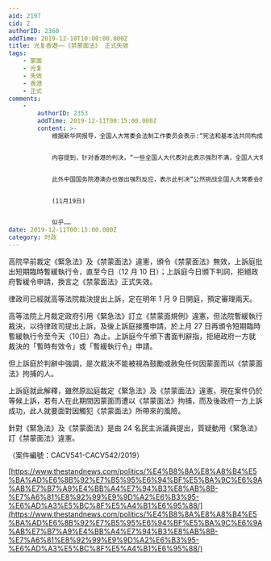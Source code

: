 ```yaml
---
aid: 2197
cid: 2
authorID: 2360
addTime: 2019-12-10T10:00:00.000Z
title: 光复香港——《禁蒙面法》 正式失效
tags:
    - 蒙面
    - 光复
    - 失效
    - 香港
    - 正式
comments:
    -
        authorID: 2353
        addTime: 2019-12-11T00:15:00.000Z
        content: >-
            根据新华网报导，全国人大常委会法制工作委员会表示:“宪法和基本法共同构成特别行政区的宪制基础。香港特别行政区法律是否符合香港基本法，只能由全国人大常委会作出判断和决定，任何其他机关都无权作出判断和决定”。


            内容提到，针对香港的判决，“一些全国人大代表对此表示强烈不满，全国人大常委会法工委对此表示严重关切。”并强调“判决的内容严重削弱香港特区行政长官和政府依法应有的管治权，不符合香港基本法和全国人大常委会有关决定的规定”。


            此外中国国务院港澳办也做出强烈反应，表示此判决“公然挑战全国人大常委会的权威和法律赋予行政长官的管治权力，将产生严重负面社会政治影响”。


            (11月19日)


            似乎……
date: 2019-12-11T00:15:00.000Z
category: 时政
---
```


高院早前裁定《緊急法》及《禁蒙面法》違憲，頒令《禁蒙面法》無效，上訴庭批出短期臨時暫緩執行令，直至今日（12 月 10 日）；上訴庭今日頒下判詞，拒絕政府暫緩令申請，換言之《禁蒙面法》正式失效。

律政司已經就高等法院裁決提出上訴，定在明年 1 月 9 日開庭，預定審理兩天。

高等法院上月裁定政府引用《緊急法》訂立《禁蒙面規例》違憲，但法院暫緩執行裁決，以待律政司提出上訴，及後上訴庭接獲申請，於上月 27 日再頒令短期臨時暫緩執行令至今天（10日）為止。上訴庭今午頒下書面判辭指，拒絕政府一方就裁決的「暫時有效令」或「暫緩執行令」申請。

但上訴庭於判辭中強調，是次裁決不能被視為鼓勵或赦免任何因蒙面而以《禁蒙面法》拘捕的人。

上訴庭就此解釋，雖然原訟庭裁定《緊急法》及《禁蒙面法》違憲，現在案件仍於等候上訴，若有人在此期間因蒙面而遭以《禁蒙面法》拘捕，而及後政府一方上訴成功，此人就要面對因觸犯《禁蒙面法》所帶來的風險。

針對《緊急法》及《禁蒙面法》是由 24 名民主派議員提出，質疑動用《緊急法》訂《禁蒙面法》違憲。

（案件編號：CACV541-CACV542/2019）

[https://www.thestandnews.com/politics/%E4%B8%8A%E8%A8%B4%E5%BA%AD%E6%8B%92%E7%B5%95%E6%94%BF%E5%BA%9C%E6%9A%AB%E7%B7%A9%E4%BB%A4%E7%94%B3%E8%AB%8B-%E7%A6%81%E8%92%99%E9%9D%A2%E6%B3%95-%E6%AD%A3%E5%BC%8F%E5%A4%B1%E6%95%88/](https://www.thestandnews.com/politics/%E4%B8%8A%E8%A8%B4%E5%BA%AD%E6%8B%92%E7%B5%95%E6%94%BF%E5%BA%9C%E6%9A%AB%E7%B7%A9%E4%BB%A4%E7%94%B3%E8%AB%8B-%E7%A6%81%E8%92%99%E9%9D%A2%E6%B3%95-%E6%AD%A3%E5%BC%8F%E5%A4%B1%E6%95%88/)
